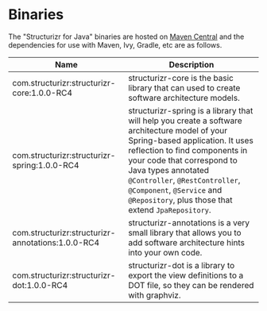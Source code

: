 # Binaries
The "Structurizr for Java" binaries are hosted on [Maven Central](https://repo1.maven.org/maven2/com/structurizr/) and the dependencies for use with Maven, Ivy, Gradle, etc are as follows.

Name                                          | Description
-------------------------------------------   | ---------------------------------------------------------------------------------------------------------------------------
com.structurizr:structurizr-core:1.0.0-RC4        | structurizr-core is the basic library that can used to create software architecture models.
com.structurizr:structurizr-spring:1.0.0-RC4      | structurizr-spring is a library that will help you create a software architecture model of your Spring-based application. It uses reflection to find components in your code that correspond to Java types annotated ```@Controller```, ```@RestController```, ```@Component```, ```@Service``` and ```@Repository```, plus those that extend ```JpaRepository```.
com.structurizr:structurizr-annotations:1.0.0-RC4 | structurizr-annotations is a very small library that allows you to add software architecture hints into your own code.
com.structurizr:structurizr-dot:1.0.0-RC4 | structurizr-dot is a library to export the view definitions to a DOT file, so they can be rendered with graphviz.